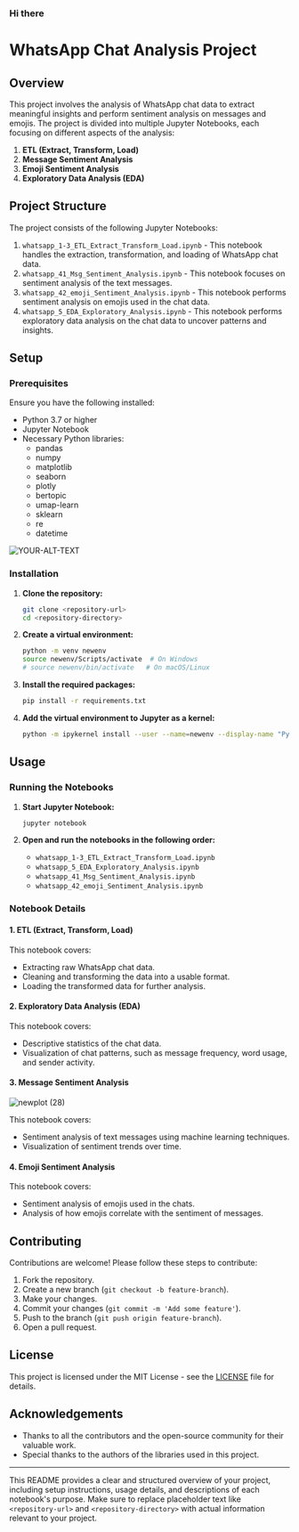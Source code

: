 ### Hi there



# WhatsApp Chat Analysis Project

## Overview

This project involves the analysis of WhatsApp chat data to extract meaningful insights and perform sentiment analysis on messages and emojis. The project is divided into multiple Jupyter Notebooks, each focusing on different aspects of the analysis:

1. **ETL (Extract, Transform, Load)**
2. **Message Sentiment Analysis**
3. **Emoji Sentiment Analysis**
4. **Exploratory Data Analysis (EDA)**

## Project Structure

The project consists of the following Jupyter Notebooks:

1. `whatsapp_1-3_ETL_Extract_Transform_Load.ipynb` - This notebook handles the extraction, transformation, and loading of WhatsApp chat data.
2. `whatsapp_41_Msg_Sentiment_Analysis.ipynb` - This notebook focuses on sentiment analysis of the text messages.
3. `whatsapp_42_emoji_Sentiment_Analysis.ipynb` - This notebook performs sentiment analysis on emojis used in the chat data.
5. `whatsapp_5_EDA_Exploratory_Analysis.ipynb` - This notebook performs exploratory data analysis on the chat data to uncover patterns and insights.

## Setup

### Prerequisites

Ensure you have the following installed:

- Python 3.7 or higher
- Jupyter Notebook
- Necessary Python libraries:
  - pandas
  - numpy
  - matplotlib
  - seaborn
  - plotly
  - bertopic
  - umap-learn
  - sklearn
  - re
  - datetime

<picture>
 <source media="(prefers-color-scheme: dark)" srcset="YOUR-DARKMODE-IMAGE">
 <source media="(prefers-color-scheme: light)" srcset="YOUR-LIGHTMODE-IMAGE">
 <img alt="YOUR-ALT-TEXT" src="YOUR-DEFAULT-IMAGE">
</picture>


### Installation

1. **Clone the repository:**
   ```bash
   git clone <repository-url>
   cd <repository-directory>
   ```

2. **Create a virtual environment:**
   ```bash
   python -m venv newenv
   source newenv/Scripts/activate  # On Windows
   # source newenv/bin/activate   # On macOS/Linux
   ```

3. **Install the required packages:**
   ```bash
   pip install -r requirements.txt
   ```

4. **Add the virtual environment to Jupyter as a kernel:**
   ```bash
   python -m ipykernel install --user --name=newenv --display-name "Python (newenv)"
   ```

## Usage

### Running the Notebooks

1. **Start Jupyter Notebook:**
   ```bash
   jupyter notebook
   ```

2. **Open and run the notebooks in the following order:**
   - `whatsapp_1-3_ETL_Extract_Transform_Load.ipynb`
   - `whatsapp_5_EDA_Exploratory_Analysis.ipynb`
   - `whatsapp_41_Msg_Sentiment_Analysis.ipynb`
   - `whatsapp_42_emoji_Sentiment_Analysis.ipynb`

### Notebook Details

#### 1. ETL (Extract, Transform, Load)

This notebook covers:
- Extracting raw WhatsApp chat data.
- Cleaning and transforming the data into a usable format.
- Loading the transformed data for further analysis.

#### 2. Exploratory Data Analysis (EDA)

This notebook covers:
- Descriptive statistics of the chat data.
- Visualization of chat patterns, such as message frequency, word usage, and sender activity.

#### 3. Message Sentiment Analysis
<!-- COMMENT -->
<!-- COMMENT -->
![newplot (28)](https://github.com/bardellis/whatsapp-sentiment-analysis/assets/105069472/ff1be60e-ec61-4b42-80e5-9679055e0ab6)

This notebook covers:
- Sentiment analysis of text messages using machine learning techniques.
- Visualization of sentiment trends over time.

#### 4. Emoji Sentiment Analysis

This notebook covers:
- Sentiment analysis of emojis used in the chats.
- Analysis of how emojis correlate with the sentiment of messages.

## Contributing

Contributions are welcome! Please follow these steps to contribute:

1. Fork the repository.
2. Create a new branch (`git checkout -b feature-branch`).
3. Make your changes.
4. Commit your changes (`git commit -m 'Add some feature'`).
5. Push to the branch (`git push origin feature-branch`).
6. Open a pull request.

## License

This project is licensed under the MIT License - see the [LICENSE](LICENSE) file for details.

## Acknowledgements

- Thanks to all the contributors and the open-source community for their valuable work.
- Special thanks to the authors of the libraries used in this project.

---

This README provides a clear and structured overview of your project, including setup instructions, usage details, and descriptions of each notebook's purpose. Make sure to replace placeholder text like `<repository-url>` and `<repository-directory>` with actual information relevant to your project.
